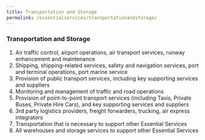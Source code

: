 ```yaml
---
title: Transportation and Storage
permalink: /essentialservices/transportationandstorage/
---
```


### **Transportation and Storage**

1. Air traffic control, airport operations, air transport services, runway enhancement and maintenance 
2. Shipping, shipping-related services, safety and navigation services, port and terminal operations, port marine service
3. Provision of public transport services, including key supporting services and suppliers 
4. Monitoring and management of traffic and road operations  
5. Provision of point-to-point transport services (including Taxis, Private Buses, Private Hire Cars), and key supporting services and suppliers 
6. 3rd party logistics providers, freight forwarders, trucking, air express integrators 
7. Transportation that is necessary to support other Essential Services 
8. All warehouses and storage services to support other Essential Services
